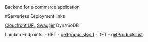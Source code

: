 Backend  for e-commerce application

#Serverless Deployment links

[Cloudfront URL](https://d2xqrljh2o8ks4.cloudfront.net/)
[Swagger](https://mdsgo7tt27.execute-api.us-east-1.amazonaws.com/swagger)
DynamoDB

Lambda Endpoints:
    - GET - [getProductsById](https://1zhlwbt77l.execute-api.us-east-1.amazonaws.com/dev/products/YDP184)
    - GET - [getProductsList](https://1zhlwbt77l.execute-api.us-east-1.amazonaws.com/dev/products)